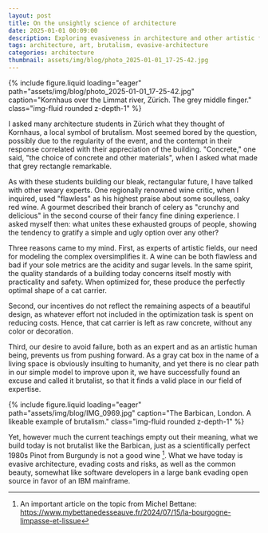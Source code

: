 ```yaml
---
layout: post
title: On the unsightly science of architecture
date: 2025-01-01 00:09:00
description: Exploring evasiveness in architecture and other artistic fields.
tags: architecture, art, brutalism, evasive-architecture
categories: architecture
thumbnail: assets/img/blog/photo_2025-01-01_17-25-42.jpg
---
```


{% include figure.liquid loading="eager" path="assets/img/blog/photo_2025-01-01_17-25-42.jpg" caption="Kornhaus over the Limmat river, Zürich. The grey middle finger." class="img-fluid rounded z-depth-1" %}

I asked many architecture students in Zürich what they thought of Kornhaus, a local symbol of brutalism. Most seemed bored by the question, possibly due to the regularity of the event, and the contempt in their response correlated with their appreciation of the building. "Concrete," one said, "the choice of concrete and other materials", when I asked what made that grey rectangle remarkable.

As with these students building our bleak, rectangular future, I have talked with other weary experts. One regionally renowned wine critic, when I inquired, used "flawless" as his highest praise about some soulless, oaky red wine. A gourmet described their branch of celery as "crunchy and delicious" in the second course of their fancy fine dining experience. I asked myself then: what unites these exhausted groups of people, showing the tendency to gratify a simple and ugly option over any other?

Three reasons came to my mind. First, as experts of artistic fields, our need for modeling the complex oversimplifies it. A wine can be both flawless and bad if your sole metrics are the acidity and sugar levels. In the same spirit, the quality standards of a building today concerns itself mostly with practicality and safety. When optimized for, these produce the perfectly optimal shape of a cat carrier.

Second, our incentives do not reflect the remaining aspects of a beautiful design, as whatever effort not included in the optimization task is spent on reducing costs. Hence, that cat carrier is left as raw concrete, without any color or decoration.

Third, our desire to avoid failure, both as an expert and as an artistic human being, prevents us from pushing forward. As a gray cat box in the name of a living space is obviously insulting to humanity, and yet there is no clear path in our simple model to improve upon it, we have successfully found an excuse and called it brutalist, so that it finds a valid place in our field of expertise.

{% include figure.liquid loading="eager" path="assets/img/blog/IMG_0969.jpg" caption="The Barbican, London. A likeable example of brutalism." class="img-fluid rounded z-depth-1" %}

Yet, however much the current teachings empty out their meaning, what we build today is not brutalist like the Barbican, just as a scientifically perfect 1980s Pinot from Burgundy is not a good wine [^1]. What we have today is evasive architecture, evading costs and risks, as well as the common beauty, somewhat like software developers in a large bank evading open source in favor of an IBM mainframe.

[^1]: An important article on the topic from Michel Bettane: <https://www.mybettanedesseauve.fr/2024/07/15/la-bourgogne-limpasse-et-lissue>
